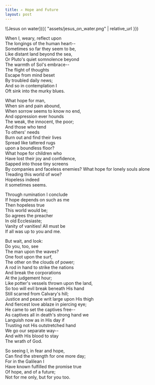 ```yaml
---
title: ✍️ Hope and Future
layout: post
---
```


![Jesus on water]({{ "assets/jesus_on_water.png" | relative_url }})

When I, weary, reflect upon  
The longings of the human heart--  
Sometimes so far they seem to be,  
Like distant land beyond the sea,  
Or Pluto's quiet somnolence beyond  
The warmth of Sol's embrace--  
The flight of thoughts  
Escape from mind beset  
By troubled daily news;  
And so in contemplation I  
Oft sink into the murky blues.

What hope for man,  
When sin and pain abound,  
When sorrow seems to know no end,  
And oppression ever hounds  
The weak, the innocent, the poor;  
And those who tend  
To others' needs  
Burn out and find their lives  
Spread like tattered rugs  
upon a boundless floor?  
What hope for children who  
Have lost their joy and confidence,  
Sapped into those tiny screens  
By companies and faceless enemies?
What hope for lonely souls alone  
Treading this world of woe?  
Hopeless indeed  
it sometimes seems.  

Through rumination I conclude  
If hope depends on such as me  
Then hopeless true  
This world would be;  
So agrees the preacher  
In old Ecclesiaste;  
Vanity of vanities! All must be  
If all was up to you and me.

But wait, and look:  
Do you, too, see  
The man upon the waves?  
One foot upon the surf,  
The other on the clouds of power;  
A rod in hand to strike the nations  
And break the corporations  
At the judgement hour;  
Like potter's vessels thrown upon the land,  
So too will evil break beneath His hand  
Still scarred from Calvary's hill;  
Justice and peace writ large upon His thigh  
And fiercest love ablaze in piercing eye;  
He came to set the captives free--  
As captives all in death's strong hand we  
Languish now as in His day if  
Trusting not His outstretched hand  
We go our separate way--  
And with His blood to stay  
The wrath of God.

So seeing I, in fear and hope,  
Can find the strength for one more day;  
For in the Galilean I  
Have known fulfilled the promise true  
Of hope, and of a future;  
Not for me only, but for you too.